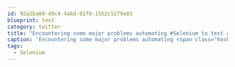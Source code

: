 ```yaml
---
id: 92a2ba08-49c4-4a6d-91f0-1552c5279e03
blueprint: text
category: twitter
title: "Encountering some major problems automating #Selenium to test an AJAX Grid inside popup. Surely it's capable of this?"
caption: 'Encountering some major problems automating <span class="hashtag hashtag_local">#<a href="http://tweettemp.darylchymko.ca/?tag=selenium">Selenium</a> to test an AJAX Grid inside popup. Surely it''s capable of this?'
tags:
  - Selenium
---
```

